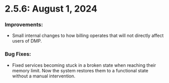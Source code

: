 # 2.5.6: August 1, 2024

### Improvements:

- Small internal changes to how billing operates that will not directly affect users of DMP.

### Bug Fixes:

- Fixed services becoming stuck in a broken state when reaching their memory limit. Now the system restores them to a functional state without a manual intervention.
